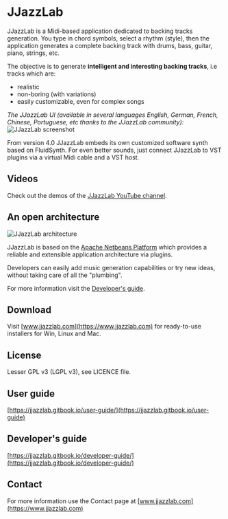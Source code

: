 
# JJazzLab

JJazzLab is a Midi-based application dedicated to backing tracks generation. You type in chord symbols, select a rhythm (style), then the application generates a complete backing track with drums, bass, guitar, piano, strings, etc. 

The objective is to generate **intelligent and interesting backing tracks**, i.e tracks which are: 
- realistic
- non-boring (with variations)
- easily customizable, even for complex songs

*The JJazzLab UI (available in several languages English, German, French, Chinese, Portuguese, etc thanks to the JJazzLab community):* 
![JJazzLab screenshot](https://github.com/jjazzboss/JJazzLab/blob/master/graphics/JJazzLab3.0Full.png)

From version 4.0 JJazzLab embeds its own customized software synth based on FluidSynth. For even better sounds, just connect JJazzLab to VST plugins via a virtual Midi cable and a VST host.

## Videos

Check out the demos of the [JJazzLab YouTube channel](https://www.youtube.com/channel/UC0L3SwjY6bhTj6jsbOYzzAw).

## An open architecture

![JJazzLab architecture](https://github.com/jjazzboss/JJazzLab/blob/master/graphics/JJazzLab-architecture.jpg)

JJazzLab is based on the [Apache Netbeans Platform](https://netbeans.org/features/platform/features.html) which provides a reliable and extensible application architecture via plugins.

Developers can easily add music generation capabilities or try new ideas, without taking care of all the "plumbing".

For more information visit the [Developer's guide](https://jjazzlab.gitbook.io/developer-guide/).

## Download 

Visit [www.jjazzlab.com](https://www.jjazzlab.com) for ready-to-use installers for Win, Linux and Mac.

## License

Lesser GPL v3 (LGPL v3), see LICENCE file.

## User guide

[https://jjazzlab.gitbook.io/user-guide/](https://jjazzlab.gitbook.io/user-guide)

## Developer's guide 

[https://jjazzlab.gitbook.io/developer-guide/](https://jjazzlab.gitbook.io/developer-guide/)

## Contact

For more information use the Contact page at [www.jjazzlab.com](https://www.jjazzlab.com)

